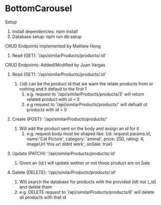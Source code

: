 # BottomCarousel

Setup
1. Install dependencies: npm install
2. Database setup: npm run db:setup

CRUD Endpoints implemented by Mathew Hong
1. Read (GET): '/api/similarProducts/products/:id' 

CRUD Endpoints: Added/Modified by Juan Vargas
1. Read (GET): '/api/similarProducts/products/:id' 
    1. (:id) can be the product id that we want the relate products from or nothing and it default to the first 1
        1. e.g. request to '/api/similarProducts/products/3' will return related product with id = 2
        2. e.g request to '/api/similarProducts/products/' will defualt ot products with id = 0

2. Create (POST): '/api/similarProducts/products/'
    1. Will add the product sent on the body and assign an id for it
        1. e.g. request body must be shaped like: 
            {id: request.params.id, name:'Cat Picture', category: 'animal', price: 250, rating: 4, imageUrl:'this url didnt work', onSale: true}

3. Update (PATCH): '/api/similarProducts/products/:id' 
    1. Given an (id:) will update wether or not those product are on Sale.

4. Delete (DELETE): '/api/similarProducts/products/:id' 
    1. Will search the database for products with the provided (id) not (_id) and delete them
    2. e.g.  DELETE request to '/api/similarProducts/products/6' will delete all products with that id 